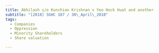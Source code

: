 ```yaml
---
title: Abhilash s/o Kunchian Krishnan v Yeo Hock Huat and another 
subtitle: "[2018] SGHC 107 / 30\_April\_2018"
tags:
  - Companies
  - Oppression
  - Minority Shareholders
  - Share valuation

---
```


